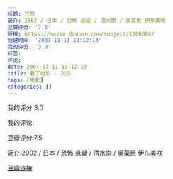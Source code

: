 ```yaml
---
标题: 咒怨
简介: 2002 / 日本 / 恐怖 悬疑 / 清水崇 / 奥菜惠 伊东美咲
豆瓣评分: '7.5'
链接: https://movie.douban.com/subject/1306808/
创建时间: '2007-11-11 19:12:13'
我的评分: '3.0'
标签:
评论:
date: 2007-11-11 19:12:13
title: 看了电影 - 咒怨
tags: [电影]
categories: []
---
```


我的评分:3.0

我的评论:

豆瓣评分:7.5

简介:2002 / 日本 / 恐怖 悬疑 / 清水崇 / 奥菜惠 伊东美咲

[豆瓣链接](https://movie.douban.com/subject/1306808/)

